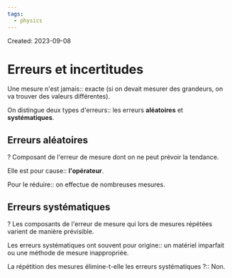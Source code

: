 ```yaml
---
tags:
  - physics
---
```

Created: 2023-09-08

# Erreurs et incertitudes
Une mesure n'est jamais:: exacte (si on devait mesurer des grandeurs, on va trouver des valeurs différentes).
<!--SR:!2024-11-25,250,230-->

On distingue deux types d'erreurs:: les erreurs **aléatoires** et **systématiques**.
<!--SR:!2024-09-07,188,230-->

## Erreurs aléatoires
?
Composant de l'erreur de mesure dont on ne peut prévoir la tendance.
<!--SR:!2024-05-12,128,210-->

Elle est pour cause:: **l'opérateur**.
<!--SR:!2024-05-10,147,250-->

Pour le réduire:: on effectue de nombreuses mesures.
<!--SR:!2024-04-22,137,250-->

## Erreurs systématiques
?
Les composants de l'erreur de mesure qui lors de mesures répétées varient de manière prévisible.
<!--SR:!2024-04-13,43,166-->

Les erreurs systématiques ont souvent pour origine:: un matériel imparfait ou une méthode de mesure inappropriée.
<!--SR:!2024-07-18,176,230-->

La répétition des mesures élimine-t-elle les erreurs systématiques ?:: Non.
<!--SR:!2024-08-09,187,227-->

